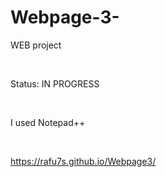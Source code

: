 # Webpage-3-
WEB project

<br>

Status: IN PROGRESS

<br>

I used Notepad++

<br> 

https://rafu7s.github.io/Webpage3/



